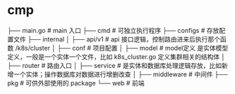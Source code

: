 # cmp
├── main.go        # main 入口
├── cmd            # 可独立执行程序
├── configs        # 存放配置文件
├── internal
│   ├── api/v1     # api 接口逻辑，控制路由进来后执行那个函数  /k8s/cluster
│   ├── conf       # 项目配置
│   ├── model      # model定义  是实体模型定义，一般是一个实体一个文件，比如 k8s_cluster.go  定义集群相关的结构体
│   ├── router     # 路由入口
│   ├── service    # 是实体和数据库处理逻辑存放，比如新增一个实体；操作数据库对数据进行增删改查
│   ├── middleware # 中间件
├── pkg            # 可供外部使用的 package
└── web            # 前端
